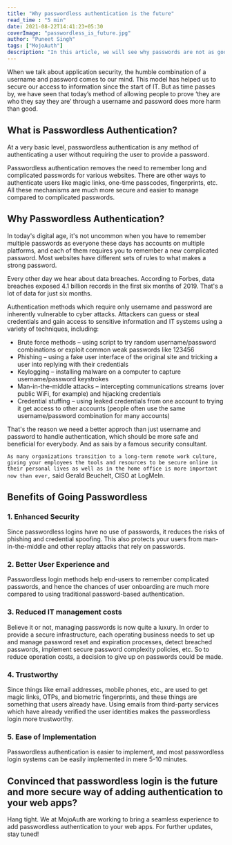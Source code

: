```yaml
---
title: "Why passwordless authentication is the future"
read_time : "5 min"
date: 2021-08-22T14:41:23+05:30
coverImage: "passwordless_is_future.jpg"
author: "Puneet Singh"
tags: ["MojoAuth"]
description: "In this article, we will see why passwords are not as good as we think and how the passwordless authentication methods are laying the foundation for a more secure standard for accessing information in the digital world."
---
```


When we talk about application security, the humble combination of a username and password comes to our mind.
This model has helped us to secure our access to information since the start of IT. But as time passes by, we have seen that today’s method of allowing people to prove ‘they are who they say they are’ through a username and password does more harm than good. 

## What is Passwordless Authentication?

At a very basic level, passwordless authentication is any method of authenticating a user without requiring the user to provide a password.

Passwordless authentication removes the need to remember long and complicated passwords for various websites. There are other ways to authenticate users like magic links, one-time passcodes, fingerprints, etc. All these mechanisms are much more secure and easier to manage compared to complicated passwords.  

## Why Passwordless Authentication?

In today's digital age, it's not uncommon when you have to remember multiple passwords as everyone these days has accounts on multiple platforms, and each of them requires you to remember a new complicated password. Most websites have different sets of rules to what makes a strong password. 

Every other day we hear about data breaches. According to Forbes, data breaches exposed 4.1 billion records in the first six months of 2019. That's a lot of data for just six months.

Authentication methods which require only username and password are inherently vulnerable to cyber attacks. Attackers can guess or steal credentials and gain access to sensitive information and IT systems using a variety of techniques, including:

 - Brute force methods – using script to try random username/password combinations or exploit common weak passwords like 123456
 - Phishing – using a fake user interface of the original site and tricking a user into replying with their credentials
 - Keylogging – installing malware on a computer to capture username/password keystrokes
 - Man-in-the-middle attacks – intercepting communications streams (over public WiFi, for example) and hijacking credentials
 - Credential stuffing – using leaked credentials from one account to trying it get access to other accounts (people often use the same username/password combination for many accounts)

That's the reason we need a better approch than just username and password to handle authentication, which should be more safe and beneficial for everybody. And as sais by a famous security consultant.

`As many organizations transition to a long-term remote work culture, giving your employees the tools and resources to be secure online in their personal lives as well as in the home office is more important now than ever,` said Gerald Beuchelt, CISO at LogMeIn.


## Benefits of Going Passwordless

### 1. Enhanced Security
Since passwordless logins have no use of passwords, it reduces the risks of phishing and credential spoofing. This also protects your users from man-in-the-middle and other replay attacks that rely on passwords.

### 2. Better User Experience and 
Passwordless login methods help end-users to remember complicated passwords, and hence the chances of user onboarding are much more compared to using traditional password-based authentication.

### 3. Reduced IT management costs
Believe it or not, managing passwords is now quite a luxury. In order to provide a secure infrastructure, each operating business needs to set up and manage password reset and expiration processes, detect breached passwords, implement secure password complexity policies, etc. So to reduce operation costs, a decision to give up on passwords could be made.

### 4. Trustworthy
Since things like email addresses, mobile phones, etc., are used to get magic links, OTPs, and biometric fingerprints, and these things are something that users already have. Using emails from third-party services which have already verified the user identities makes the passwordless login more trustworthy.

### 5. Ease of Implementation
Passwordless authentication is easier to implement, and most passwordless login systems can be easily implemented in mere 5-10 minutes. 



## Convinced that passwordless login is the future and more secure way of adding authentication to your web apps? 

Hang tight. We at MojoAuth are working to bring a seamless experience to add passwordless authentication to your web apps. 
For further updates, stay tuned!